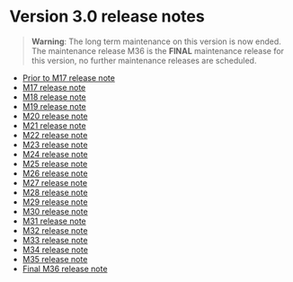 Version 3.0 release notes
=========================

> **Warning**: The long term maintenance on this version is now ended.
> The maintenance release M36 is the **FINAL** maintenance release for this version,
> no further maintenance releases are scheduled.

- [Prior to M17 release note](/resource/docs/versions/releasenote)
- [M17 release note](/resource/docs/versions/releasenote-maintenance-17)
- [M18 release note](/resource/docs/versions/releasenote-maintenance-18)
- [M19 release note](/resource/docs/versions/releasenote-maintenance-19)
- [M20 release note](/resource/docs/versions/releasenote-maintenance-20)
- [M21 release note](/resource/docs/versions/releasenote-maintenance-21)
- [M22 release note](/resource/docs/versions/releasenote-maintenance-22)
- [M23 release note](/resource/docs/versions/releasenote-maintenance-23)
- [M24 release note](/resource/docs/versions/releasenote-maintenance-24)
- [M25 release note](/resource/docs/versions/releasenote-maintenance-25)
- [M26 release note](/resource/docs/versions/releasenote-maintenance-26)
- [M27 release note](/resource/docs/versions/releasenote-maintenance-27)
- [M28 release note](/resource/docs/versions/releasenote-maintenance-28)
- [M29 release note](/resource/docs/versions/releasenote-maintenance-29)
- [M30 release note](/resource/docs/versions/releasenote-maintenance-30)
- [M31 release note](/resource/docs/versions/releasenote-maintenance-31)
- [M32 release note](/resource/docs/versions/releasenote-maintenance-32)
- [M33 release note](/resource/docs/versions/releasenote-maintenance-33)
- [M34 release note](/resource/docs/versions/releasenote-maintenance-34)
- [M35 release note](/resource/docs/versions/releasenote-maintenance-35)
- [Final M36 release note](/resource/docs/versions/releasenote-maintenance-36)
